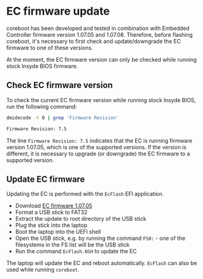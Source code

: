 # EC firmware update

coreboot has been developed and tested in combination with Embedded Controller
firmware version 1.07.05 and 1.07.08. Therefore, before flashing coreboot, it's
necessary to first check and update/downgrade the EC firmware to one of these
versions.

At the moment, the EC firmware version can only be checked while running stock
Insyde BIOS firmware.

## Check EC firmware version

To check the current EC firmware version while running stock Insyde BIOS, run
the following command:

```bash
dmidecode -t 0 | grep 'Firmware Revision'

Firmware Revision: 7.5
```

The line `Firmware Revision: 7.5` indicates that the EC is running firmware
version 1.07.05, which is one of the supported versions. If the version is
different, it is necessary to upgrade (or downgrade) the EC firmware to a
supported version.

## Update EC firmware

Updating the EC is performed with the `EcFlash` EFI application.

- Download [EC firmware 1.07.05](https://cloud.3mdeb.com/index.php/s/HFGjcEfz5i75JRr)
- Format a USB stick to FAT32
- Extract the update to root directory of the USB stick
- Plug the stick into the laptop
- Boot the laptop into the UEFI shell
- Open the USB stick, e.g. by running the command `FS0:` - one of the
  filesystems in the FS list will be the USB stick
- Run the command `EcFlash.NSH` to update the EC

The laptop will update the EC and reboot automatically. `EcFlash` can also be
used while running `coreboot`.
